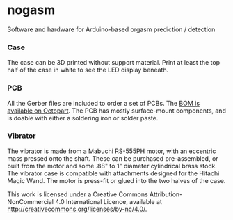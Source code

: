 # nogasm
Software and hardware for Arduino-based orgasm prediction / detection

### Case
The case can be 3D printed without support material. Print at least the top half of the case in white to see the LED display beneath. 

### PCB
All the Gerber files are included to order a set of PCBs. The [BOM is available on Octopart](https://octopart.com/bom-tool/FGy3gDRv). The PCB has mostly surface-mount components, and is doable with either a soldering iron or solder paste.

### Vibrator
The vibrator is made from a Mabuchi RS-555PH motor, with an eccentric mass pressed onto the shaft. These can be purchased pre-assembled, or built from the motor and some .88" to 1" diameter cylindrical brass stock.
The vibrator case is compatible with attachments designed for the Hitachi Magic Wand. The motor is press-fit or glued into the two halves of the case.

This work is licensed under a Creative Commons Attribution-NonCommercial 4.0 International Licence, available at http://creativecommons.org/licenses/by-nc/4.0/.
